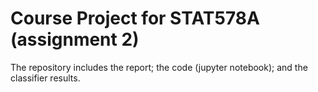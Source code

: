 # Course Project for STAT578A (assignment 2)
The repository includes the report; the code (jupyter notebook); and the classifier results.
